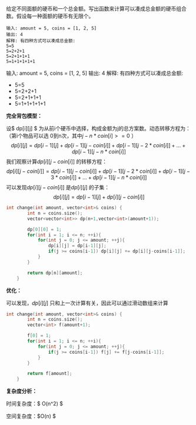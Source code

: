 给定不同面额的硬币和一个总金额。写出函数来计算可以凑成总金额的硬币组合数。假设每一种面额的硬币有无限个。 

```
输入: amount = 5, coins = [1, 2, 5]
输出: 4
解释: 有四种方式可以凑成总金额:
5=5
5=2+2+1
5=2+1+1+1
5=1+1+1+1+1
```

输入: amount = 5, coins = [1, 2, 5]
输出: 4
解释: 有四种方式可以凑成总金额:

+ 5=5             
+ 5=2+2+1
+ 5=2+1+1+1
+ 5=1+1+1+1+1  



<b>完全背包模型：</b>

设$ dp[i][j] $ 为从前i个硬币中选择，构成金额为j的总方案数。动态转移方程为：（第i个物品可以选 0到n次，其中$j-n*coin[i]>= 0$ ）
$$
dp[i][j] = dp[i-1][j] + dp[i-1][j-coin[i]] + dp[i-1][j-2*coin[i]] + ... + dp[i-1][j-n*coin[i]]
$$
我们观察计算$dp[i][j-coin[i]]$ 的转移方程：
$$
dp[i][j-coin[i]] = dp[i-1][j-coin[i]] + dp[i-1][j-2*coin[i]] + dp[i-1][j-3*coin[i]] + ... + dp[i-1][j-n*coin[i]]
$$
可以发现$dp[i][j-coin[i]]$  是$dp[i][j]$ 的子集：
$$
dp[i][j] = dp[i-1][j]+dp[i][j-coin[i]] 
$$

```c++
int change(int amount, vector<int>& coins) {
        int n = coins.size();
        vector<vector<int>> dp(n+1,vector<int>(amount+1));

        dp[0][0] = 1;
        for(int i = 1; i <= n; ++i){
            for(int j = 0; j <= amount; ++j){
                dp[i][j] = dp[i-1][j];
                if(j >= coins[i-1]) dp[i][j] += dp[i][j-coins[i-1]]; 
            }
        }

        return dp[n][amount];
    }
```

<b>优化：</b>

可以发现，$dp[i][j]$ 只和上一次计算有关，因此可以通过滑动数组来计算

```c++
int change(int amount, vector<int>& coins) {
        int n = coins.size();
        vector<int> f(amount+1);

        f[0] = 1;
        for(int i = 1; i <= n; ++i){
            for(int j = 0; j <= amount; ++j){
                if(j >= coins[i-1]) f[j] += f[j-coins[i-1]];
            }
        }

        return f[amount];
    }
```

<b>复杂度分析：</b>

时间复杂度：$ O(n^2) $ 

空间复杂度：$O(n) $ 